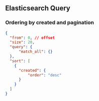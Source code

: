 

## Elasticsearch Query

### Ordering by created and pagination

```json
{
  "from": 0, // offset
  "size": 20,
  "query": {
      "match_all": {}
  },
  "sort": [
    {
      "created": {
          "order": "desc"
      }
    }
  ]
}
```
